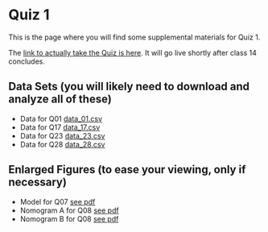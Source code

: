 # Quiz 1

This is the page where you will find some supplemental materials for Quiz 1.

The [link to actually take the Quiz is here](https://goo.gl/forms/eeckOVxyggvWYAN12). It will go live shortly after class 14 concludes.

## Data Sets (you will likely need to download and analyze all of these)

- Data for Q01 [data_01.csv](https://raw.githubusercontent.com/THOMASELOVE/432-2018/master/quizzes/quiz1/data_01.csv)
- Data for Q17 [data_17.csv](https://raw.githubusercontent.com/THOMASELOVE/432-2018/master/quizzes/quiz1/data_17.csv)
- Data for Q23 [data_23.csv](https://raw.githubusercontent.com/THOMASELOVE/432-2018/master/quizzes/quiz1/data_23.csv)
- Data for Q28 [data_28.csv](https://raw.githubusercontent.com/THOMASELOVE/432-2018/master/quizzes/quiz1/data_28.csv)

## Enlarged Figures (to ease your viewing, only if necessary)

- Model for Q07 [see pdf](https://github.com/THOMASELOVE/432-2018/blob/master/quizzes/quiz1/model_for_Q07.pdf)
- Nomogram A for Q08 [see pdf](https://github.com/THOMASELOVE/432-2018/blob/master/quizzes/quiz1/nomogram_A_for_Q08.pdf)
- Nomogram B for Q08 [see pdf](https://github.com/THOMASELOVE/432-2018/blob/master/quizzes/quiz1/nomogram_B_for_Q08.pdf)
